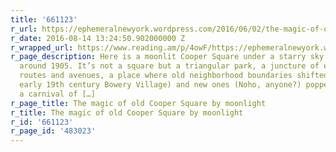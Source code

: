 ```yaml
---
title: '661123'
r_url: https://ephemeralnewyork.wordpress.com/2016/06/02/the-magic-of-old-cooper-square-by-moonlight/
r_date: 2016-08-14 13:24:50.902000000 Z
r_wrapped_url: https://www.reading.am/p/4owF/https://ephemeralnewyork.wordpress.com/2016/06/02/the-magic-of-old-cooper-square-by-moonlight/
r_page_description: Here is a moonlit Cooper Square under a starry sky looking north
  around 1905. It’s not a square but a triangular park, a juncture of elevated train
  routes and avenues, a place where old neighborhood boundaries shifted (like the
  early 19th century Bowery Village) and new ones (Noho, anyone?) popped up. It’s
  a carnival of […]
r_page_title: The magic of old Cooper Square by moonlight
r_title: The magic of old Cooper Square by moonlight
r_id: '661123'
r_page_id: '483023'
---
```


